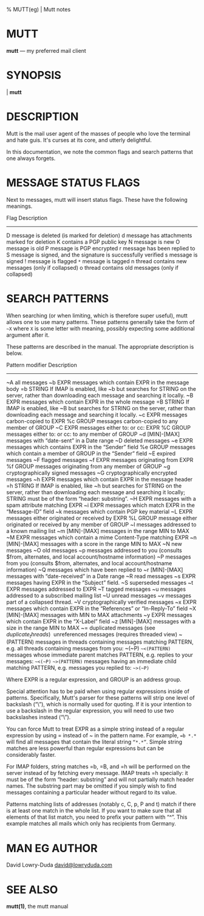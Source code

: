 % MUTT(eg) | Mutt notes

MUTT
====

**mutt** — my preferred mail client

SYNOPSIS
========

| **mutt**

DESCRIPTION
===========

Mutt is the mail user agent of the masses of people who love the terminal and
hate guis. It's curses at its core, and utterly delightful.

In this documentation, we note the common flags and search patterns that one
always forgets.


MESSAGE STATUS FLAGS
====================

Next to messages, mutt will insert status flags. These have the following
meanings.


Flag  Description
----  -----------
D     message is deleted (is marked for deletion)
d     message has attachments marked for deletion
K     contains a PGP public key
N     message is new
O     message is old
P     message is PGP encrypted
r     message has been replied to
S     message is signed, and the signature is successfully verified
s     message is signed
!     message is flagged
`*`   message is tagged
n     thread contains new messages (only if collapsed)
o     thread contains old messages (only if collapsed)


SEARCH PATTERNS
===============

When searching (or when limiting, which is therefore super useful), mutt allows
one to use many patterns. These patterns generally take the form of `~X` where
`X` is some letter with meaning, possibly expecting some additional argument
after it.

These patterns are described in the manual. The appropriate description is
below.

Pattern modifier Description
---------------- -----------
~A               all messages
~b EXPR          messages which contain EXPR in the message body
=b STRING        If IMAP is enabled, like ~b but searches for STRING on the server, rather than downloading each message and searching it locally.
~B EXPR          messages which contain EXPR in the whole message
=B STRING        If IMAP is enabled, like ~B but searches for STRING on the server, rather than downloading each message and searching it locally.
~c EXPR          messages carbon-copied to EXPR
%c GROUP         messages carbon-copied to any member of GROUP
~C EXPR          messages either to: or cc: EXPR
%C GROUP         messages either to: or cc: to any member of GROUP
~d [MIN]-[MAX]   messages with “date-sent” in a Date range
~D               deleted messages
~e EXPR          messages which contains EXPR in the “Sender” field
%e GROUP         messages which contain a member of GROUP in the “Sender” field
~E               expired messages
~F               flagged messages
~f EXPR          messages originating from EXPR
%f GROUP         messages originating from any member of GROUP
~g               cryptographically signed messages
~G               cryptographically encrypted messages
~h EXPR          messages which contain EXPR in the message header
=h STRING        If IMAP is enabled, like ~h but searches for STRING on the server, rather than downloading each message and searching it locally; STRING must be of the form “header: substring”.
~H EXPR          messages with a spam attribute matching EXPR
~i EXPR          messages which match EXPR in the “Message-ID” field
~k               messages which contain PGP key material
~L EXPR          messages either originated or received by EXPR
%L GROUP         message either originated or received by any member of GROUP
~l               messages addressed to a known mailing list
~m [MIN]-[MAX]   messages in the range MIN to MAX
~M EXPR          messages which contain a mime Content-Type matching EXPR
~n [MIN]-[MAX]   messages with a score in the range MIN to MAX
~N               new messages
~O               old messages
~p               messages addressed to you (consults $from, alternates, and local account/hostname information)
~P               messages from you (consults $from, alternates, and local account/hostname information)
~Q               messages which have been replied to
~r [MIN]-[MAX]   messages with “date-received” in a Date range
~R               read messages
~s EXPR          messages having EXPR in the “Subject” field.
~S               superseded messages
~t EXPR          messages addressed to EXPR
~T               tagged messages
~u               messages addressed to a subscribed mailing list
~U               unread messages
~v               messages part of a collapsed thread.
~V               cryptographically verified messages
~x EXPR          messages which contain EXPR in the “References” or “In-Reply-To” field
~X [MIN]-[MAX]   messages with MIN to MAX attachments
~y EXPR          messages which contain EXPR in the “X-Label” field
~z [MIN]-[MAX]   messages with a size in the range MIN to MAX
~=               duplicated messages (see $duplicate_threads)
~$               unreferenced messages (requires threaded view)
~(PATTERN)       messages in threads containing messages matching PATTERN, e.g. all threads containing messages from you: ~(~P)
`~<(PATTERN)`    messages whose immediate parent matches PATTERN, e.g. replies to your messages: `~<(~P)`
`~>(PATTERN)`    messages having an immediate child matching PATTERN, e.g. messages you replied to: `~>(~P)`

Where EXPR is a regular expression, and GROUP is an address group.

Special attention has to be paid when using regular expressions inside of
patterns. Specifically, Mutt's parser for these patterns will strip one level of
backslash (“\”), which is normally used for quoting. If it is your intention to
use a backslash in the regular expression, you will need to use two backslashes
instead (“\\”).

You can force Mutt to treat EXPR as a simple string instead of a regular
expression by using = instead of ~ in the pattern name. For example, `=b *.*` will
find all messages that contain the literal string `“*.*”`. Simple string matches
are less powerful than regular expressions but can be considerably faster.

For IMAP folders, string matches =b, =B, and =h will be performed on the server
instead of by fetching every message. IMAP treats =h specially: it must be of
the form “header: substring” and will not partially match header names. The
substring part may be omitted if you simply wish to find messages containing a
particular header without regard to its value.

Patterns matching lists of addresses (notably c, C, p, P and t) match if there
is at least one match in the whole list. If you want to make sure that all
elements of that list match, you need to prefix your pattern with “^”. This
example matches all mails which only has recipients from Germany.



MAN EG AUTHOR
=============

David Lowry-Duda <david@lowryduda.com>

SEE ALSO
========

**mutt(1)**, the mutt manual
